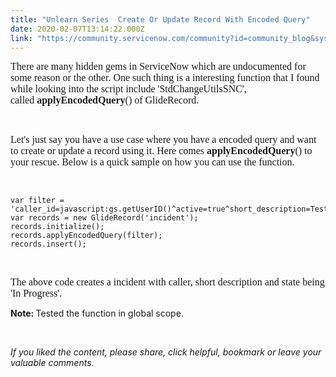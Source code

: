 ```yaml
---
title: "Unlearn Series  Create Or Update Record With Encoded Query"
date: 2020-02-07T13:14:22.000Z
link: "https://community.servicenow.com/community?id=community_blog&sys_id=e7086f35db7604d84819fb24399619e1"
---
```

<p><span style="font-family: verdana, geneva; font-size: 12pt;">There are many hidden gems in ServiceNow which are undocumented for some reason or the other. One such thing is a interesting function that I found while looking into the script include &#39;StdChangeUtilsSNC&#39;, called <strong>applyEncodedQuery</strong>() of GlideRecord.</span></p>
<p> </p>
<p><span style="font-family: verdana, geneva; font-size: 12pt;">Let&#39;s just say you have a use case where you have a encoded query and want to create or update a record using it. Here comes <strong>applyEncodedQuery</strong>() to your rescue. </span><span style="font-family: verdana, geneva; font-size: 12pt;">Below is a quick sample on how you can use the function.</span></p>
<p> </p>
<pre class="language-javascript"><code>var filter &#61; &#39;caller_id&#61;javascript:gs.getUserID()^active&#61;true^short_description&#61;Test^state&#61;2&#39;;
var records &#61; new GlideRecord(&#39;incident&#39;);
records.initialize();
records.applyEncodedQuery(filter);
records.insert();</code></pre>
<p> </p>
<p><span style="font-family: verdana, geneva; font-size: 12pt;">The above code creates a incident with caller, short description and state being &#39;In Progress&#39;. </span></p>
<p><strong>Note: </strong>Tested the function in global scope.</p>
<p> </p>
<p><em>If you liked the content, please share, click helpful, bookmark or leave your valuable comments.</em></p>